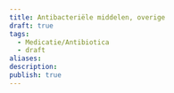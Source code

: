 ```yaml
---
title: Antibacteriële middelen, overige
draft: true
tags:
  - Medicatie/Antibiotica
  - draft
aliases: 
description: 
publish: true
---
```


